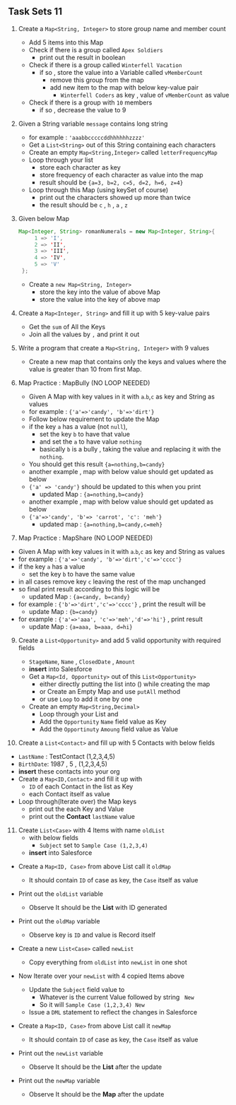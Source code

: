 ## Task Sets 11   

1. Create a `Map<String, Integer>` to store group name and member count
   -  Add 5 items into this Map 
   -  Check if there is a group called `Apex Soldiers` 
      -  print out the result in boolean 
   -  Check if there is a group called `Winterfell Vacation`
      -  if so , store the value into a Variable called `vMemberCount`
         -  remove this group from the map 
         -  add new item to the map with below key-value pair
            -  `Winterfell Coders` as key , value of `vMemberCount` as value
   -  Check if there is a group with `10` members
      -  if so , decrease the value to 9 

2. Given a String variable `message` contains long string 
   - for example :  `'aaabbcccccddhhhhhhzzzz'`
   - Get a `List<String>` out of this String containing each characters 
   - Create an empty `Map<String,Integer>` called `letterFrequencyMap`
   - Loop through your list 
     - store each character as key 
     - store frequency of each character as value into the map
     - result should be `{a=3, b=2, c=5, d=2, h=6, z=4}`
   - Loop through this Map (using keySet of course)
     - print out the characters showed up more than twice 
     - the result should be `c` , `h` , `a` , `z` 

4. Given below Map 
   ```java
   Map<Integer, String> romanNumerals = new Map<Integer, String>{
        1 => 'I',
        2 => 'II',
        3 => 'III',
        4 => 'IV',
        5 => 'V'
    };
    ```
    - Create a `new Map<String, Integer>` 
      - store the key into the value of above Map
      - store the value into the key of above map

5. Create a `Map<Integer, String>` and fill it up with 5 key-value pairs
   -  Get the `sum` of All the Keys 
   -  Join all the values by `,` and print it out 

6. Write a program that create a `Map<String, Integer>`  with 9 values  
   - Create a new map that contains only the keys and values where the value is greater than 10 from first Map.
  

7. Map Practice : MapBully (NO LOOP NEEDED)
   -  Given A Map with key values in it with `a`.`b`,`c` as key and String as values
   -  for example : `{'a'=>'candy', 'b'=>'dirt'}`
   -  Follow below requirement to update the Map 
   -  if the key `a` has a value (not `null`), 
      -  set the key `b` to have that value
      -  and set the `a` to have value `nothing` 
      -  basically `b` is a bully , taking the value and replacing it with the `nothing`.
   -  You should get this result `{a=nothing,b=candy}`
   -  another example , map with below value should get updated as below
   -  `{'a' => 'candy'}`  should be updated to this when you print 
      -  updated Map : `{a=nothing,b=candy}`
   -  another example , map with below value should get updated as below
   -  `{'a'=>'candy', 'b'=> 'carrot', 'c': 'meh'}`
      -  updated map : `{a=nothing,b=candy,c=meh}`
   
   
8.  Map Practice : MapShare (NO LOOP NEEDED)
   -  Given A Map with key values in it with `a`.`b`,`c` as key and String as values
   -  for example : `{'a'=>'candy', 'b'=>'dirt','c'=>'cccc'}`
   -  if the key `a` has a value 
      -  set the key `b` to have the same value
   -  in all cases remove key `c` leaving the rest of the map unchanged 
   -  so final print result according to this logic will be  
      -  updated Map : `{a=candy, b=candy}`
   -  for example : `{'b'=>'dirt','c'=>'cccc'}` , print the result will be
      -  update Map : `{b=candy}`
   -  for example : `{'a'=>'aaa', 'c'=>'meh','d'=>'hi'}` , print result
      -  update Map : `{a=aaa, b=aaa, d=hi}`

9. Create a `List<Opportunity>` and add 5 valid opportunity with required fields
   - `StageName`, `Name` , `ClosedDate` , `Amount` 
   - **insert** into Salesforce
   - Get a `Map<Id, Opportunity>` out of this `List<Opportunity>`
     - either directly putting the list into () while creating the map 
     - or Create an Empty Map and use `putAll` method 
     - or use `Loop` to add it one by one
   - Create an empty `Map<String,Decimal>` 
     - Loop through your List and 
     - Add the `Opportunity` `Name` field value as Key
     - Add the `Opportinuty` `Amoung` field value as Value

10. Create a `List<Contact>` and fill up with 5 Contacts with below fields 
   - `LastName` :  TestContact (1,2,3,4,5)
   - `BirthDate`:  1987 , 5 , (1,2,3,4,5)
   - **insert** these contacts into your org
   - Create a `Map<ID,Contact>` and fill it up with 
     - `ID` of each Contact in the list as Key
     - each Contact itself as value 
   - Loop through(Iterate over) the Map keys 
     - print out the each Key and Value 
     - print out the **Contact**  `lastName` value

11. Create `List<Case>` with 4 Items with name `oldList` 
     - with below fields
       - `Subject` set to `Sample Case (1,2,3,4)`
     - **insert** into Salesforce
   - Create a `Map<ID, Case>` from above List call it `oldMap`
     - It should contain `ID` of case as key, the `Case` itself as value

   - Print out the `oldList` variable 
     - Observe It should be the **List** with ID generated
   - Print out the `oldMap`  variable 
     - Observe key is `ID` and value is Record itself

   - Create a new `List<Case>` called `newList`
     - Copy everything from `oldList` into `newList` in one shot
   - Now Iterate over your `newList` with 4 copied Items above
     - Update the `Subject` field value to 
       - Whatever is the current Value followed by string ` New`
       - So it will `Sample Case (1,2,3,4) New`
     - Issue a `DML` statement to reflect the changes in Salesforce
   - Create a `Map<ID, Case>` from above List call it `newMap`
      - It should contain `ID` of case as key, the `Case` itself as value

   - Print out the `newList` variable 
     - Observe It should be the **List** after the update
   - Print out the `newMap`  variable 
     - Observe It should be the **Map** after the update
